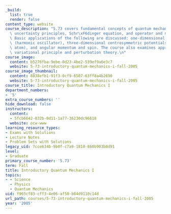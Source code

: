 ```yaml
---
_build:
  list: true
  render: false
content_type: website
course_description: "5.73 covers fundamental concepts of quantum mechanics: wave properties,\
  \ uncertainty principles, Schr\xF6dinger equation, and operator and matrix methods.\
  \ Basic applications of the following are discussed: one-dimensional potentials\
  \ (harmonic oscillator), three-dimensional centrosymmetric potentials (hydrogen\
  \ atom), and angular momentum and spin. The course also examines approximation methods:\
  \ variational principle and perturbation theory.\n"
course_image:
  content: b5276fba-9ebe-0d23-4be2-539ef9a6e3c7
  website: 5-73-introductory-quantum-mechanics-i-fall-2005
course_image_thumbnail:
  content: 8838efb1-91f3-0cf9-6507-63ff8a4b2690
  website: 5-73-introductory-quantum-mechanics-i-fall-2005
course_title: Introductory Quantum Mechanics I
department_numbers:
- '5'
extra_course_numbers: ''
hide_download: false
instructors:
  content:
  - 5fcb6642-032b-0d11-1a77-36230dc96618
  website: ocw-www
learning_resource_types:
- Exams with Solutions
- Lecture Notes
- Problem Sets with Solutions
legacy_uid: 7cce634b-9b0f-c7a9-1810-860b903b0d91
level:
- Graduate
primary_course_number: '5.73'
term: Fall
title: Introductory Quantum Mechanics I
topics:
- - Science
  - Physics
  - Quantum Mechanics
uid: f965cf83-cff3-4e06-af50-b84d9110c14d
url_path: courses/5-73-introductory-quantum-mechanics-i-fall-2005
year: '2005'
---
```

